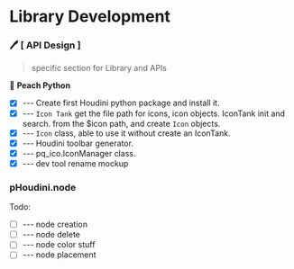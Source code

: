 # Library Development


### :pen: [ API Design ]
> specific section for Library and APIs

:red_circle: **Peach Python**
- [x] --- Create first Houdini python package and install it.
- [x] --- `Icon Tank` get the file path for icons, icon objects. IconTank init and search.
from the $icon path, and create `Icon` objects. 
- [x] --- `Icon` class, able to use it without create an IconTank.
- [x] --- Houdini toolbar generator.
- [x] --- pq_ico.IconManager class.
- [x] --- dev tool rename mockup

### pHoudini.node
Todo:
- [ ] --- node creation
- [ ] --- node delete
- [ ] --- node color stuff
- [ ] --- node placement

